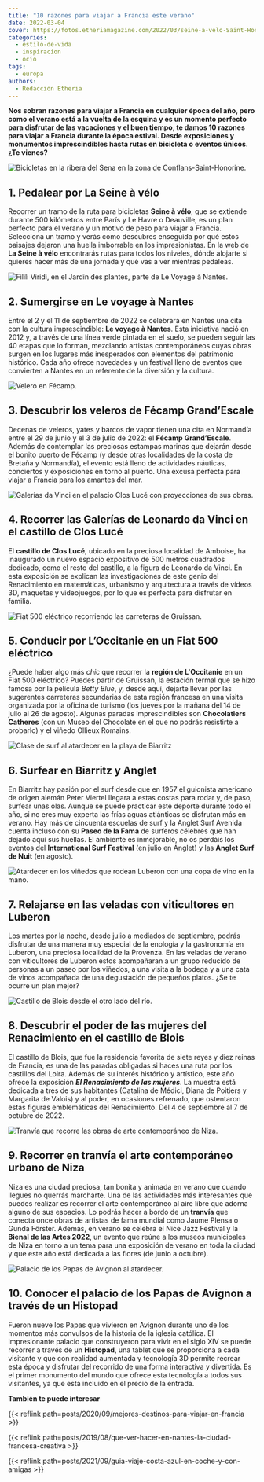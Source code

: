 ```yaml
---
title: "10 razones para viajar a Francia este verano"
date: 2022-03-04
cover: https://fotos.etheriamagazine.com/2022/03/seine-a-velo-Saint-Honorine.jpg
categories: 
  - estilo-de-vida
  - inspiracion
  - ocio
tags: 
  - europa
authors: 
  - Redacción Etheria
---
```


**Nos sobran razones para viajar a Francia en cualquier época del año, pero como el 
verano está a la vuelta de la esquina y es un momento perfecto para disfrutar de las 
vacaciones y el buen tiempo, te damos 10 razones para viajar a Francia durante la época 
estival. Desde exposiciones y monumentos imprescindibles hasta rutas en bicicleta o 
eventos únicos. ¿Te vienes?** 

![Bicicletas en la ribera del Sena en la zona de Conflans-Saint-Honorine.](https://fotos.etheriamagazine.com/2022/03/seine-a-velo-Saint-Honorine.jpg "Ribera del Sena en la zona de Conflans-Saint-Honorine. © David Darrault–La Seine a Vélo")

## 1\. Pedalear por La Seine à vélo

Recorrer un tramo de la ruta para bicicletas **Seine à vélo**, que se extiende durante 
500 kilómetros entre París y Le Havre o Deauville, es un plan perfecto para el verano y 
un motivo de peso para viajar a Francia. Selecciona un tramo y verás como descubres 
enseguida por qué estos paisajes dejaron una huella imborrable en los impresionistas. En 
la web de **La Seine à vélo** encontrarás rutas para todos los niveles, dónde alojarte 
si quieres hacer más de una jornada y qué vas a ver mientras pedaleas. 

![Filili Viridi, en el Jardin des plantes, parte de Le Voyage à Nantes.](https://fotos.etheriamagazine.com/2022/03/viaje-a-nantes.jpg "Filili Viridi, en el Jardin des plantes, parte de Le Voyage à Nantes. © Jean Jullien")

## 2\. Sumergirse en Le voyage à Nantes

Entre el 2 y el 11 de septiembre de 2022 se celebrará en Nantes una cita con la cultura 
imprescindible: **Le voyage à Nantes**. Esta iniciativa nació en 2012 y, a través de una 
línea verde pintada en el suelo, se pueden seguir las 40 etapas que lo forman, mezclando 
artistas contemporáneos cuyas obras surgen en los lugares más inesperados con elementos 
del patrimonio histórico. Cada año ofrece novedades y un festival lleno de eventos que 
convierten a Nantes en un referente de la diversión y la cultura. 

![Velero en Fécamp.](https://fotos.etheriamagazine.com/2022/03/Francia-fecamp.jpg "Velero en Fécamp. © Eric Benard")

## 3\. Descubrir los veleros de Fécamp Grand’Escale

Decenas de veleros, yates y barcos de vapor tienen una cita en Normandía entre el 29 de 
junio y el 3 de julio de 2022: el **Fécamp Grand’Escale**. Además de contemplar las 
preciosas estampas marinas que dejarán desde el bonito puerto de Fécamp (y desde otras 
localidades de la costa de Bretaña y Normandía), el evento está lleno de actividades 
náuticas, conciertos y exposiciones en torno al puerto. Una excusa perfecta para viajar 
a Francia para los amantes del mar. 

![Galerías da Vinci en el palacio Clos Lucé con proyecciones de sus obras.](https://fotos.etheriamagazine.com/2022/03/Clos-Luce-galerias-da-Vinci.jpg "Galerías da Vinci en el palacio Clos Lucé. © Clos Luce/ Arc en Scene/Drole de Trame")

## 4\. Recorrer las Galerías de Leonardo da Vinci en el castillo de Clos Lucé

El **castillo de Clos Lucé**, ubicado en la preciosa localidad de Amboise, ha inaugurado 
un nuevo espacio expositivo de 500 metros cuadrados dedicado, como el resto del 
castillo, a la figura de Leonardo da Vinci. En esta exposición se explican las 
investigaciones de este genio del Renacimiento en matemáticas, urbanismo y arquitectura 
a través de vídeos 3D, maquetas y videojuegos, por lo que es perfecta para disfrutar en 
familia. 

![Fiat 500 eléctrico recorriendo las carreteras de Gruissan.](https://fotos.etheriamagazine.com/2022/03/Gruisse-fiat-500.jpg "Fiat 500 eléctrico recorriendo las carreteras de Gruissan. © OMT Gruissan")

## 5\. Conducir por L’Occitanie en un Fiat 500 eléctrico

¿Puede haber algo más _chic_ que recorrer la **región de L'Occitanie** en un Fiat 500 
eléctrico? Puedes partir de Gruissan, la estación termal que se hizo famosa por la 
película _Betty Blue_, y, desde aquí, dejarte llevar por las sugerentes carreteras 
secundarias de esta región francesa en una visita organizada por la oficina de turismo 
(los jueves por la mañana del 14 de julio al 26 de agosto). Algunas paradas 
imprescindibles son **Chocolatiers Catheres** (con un Museo del Chocolate en el que no 
podrás resistirte a probarlo) y el viñedo Ollieux Romains. 

![Clase de surf al atardecer en la playa de Biarritz](https://fotos.etheriamagazine.com/2022/03/Biarritz-clase-surf.jpg "Clase de surf en Biarritz. © CDT64")

## 6\. Surfear en Biarritz y Anglet

En Biarritz hay pasión por el surf desde que en 1957 el guionista americano de origen 
alemán Peter Viertel llegara a estas costas para rodar y, de paso, surfear unas olas. 
Aunque se puede practicar este deporte durante todo el año, si no eres muy experta las 
frías aguas atlánticas se disfrutan más en verano. Hay más de cincuenta escuelas de surf 
y la Anglet Surf Avenida cuenta incluso con su **Paseo de la Fama** de surferos célebres 
que han dejado aquí sus huellas. El ambiente es inmejorable, no os perdáis los eventos 
del **International Surf Festival** (en julio en Anglet) y las **Anglet Surf de Nuit** 
(en agosto). 

![Atardecer en los viñedos que rodean Luberon con una copa de vino en la mano.](https://fotos.etheriamagazine.com/2022/03/Luberon-vinedos.jpg "Atardecer en los viñedos que rodean Luberon. ©OT LCDP")

## 7\. Relajarse en las veladas con viticultores en Luberon

Los martes por la noche, desde julio a mediados de septiembre, podrás disfrutar de una 
manera muy especial de la enología y la gastronomía en Luberon, una preciosa localidad 
de la Provenza. En las veladas de verano con viticultores de Luberon éstos acompañaran a 
un grupo reducido de personas a un paseo por los viñedos, a una visita a la bodega y a 
una cata de vinos acompañada de una degustación de pequeños platos. ¿Se te ocurre un 
plan mejor? 

![Castillo de Blois desde el otro lado del río.](https://fotos.etheriamagazine.com/2022/03/castillo-blois-loira.jpg "Castillo de Blois.")

## 8\. Descubrir el poder de las mujeres del Renacimiento en el castillo de Blois

El castillo de Blois, que fue la residencia favorita de siete reyes y diez reinas de 
Francia, es una de las paradas obligadas si haces una ruta por los castillos del Loira. 
Además de su interés histórico y artístico, este año ofrece la exposición _**El 
Renacimiento de las mujeres**_. La muestra está dedicada a tres de sus habitantes 
(Catalina de Médici, Diana de Poitiers y Margarita de Valois) y al poder, en ocasiones 
refrenado, que ostentaron estas figuras emblemáticas del Renacimiento. Del 4 de 
septiembre al 7 de octubre de 2022. 

![Tranvía que recorre las obras de arte contemporáneo de Niza.](https://fotos.etheriamagazine.com/2022/03/Niza-tram-ligne-arte-contemporaneo.jpg "Tranvía que recorre las obras de arte contemporáneo de Niza. © Ville de Nice")

## 9\. Recorrer en tranvía el arte contemporáneo urbano de Niza

Niza es una ciudad preciosa, tan bonita y animada en verano que cuando llegues no 
querrás marcharte. Una de las actividades más interesantes que puedes realizar es 
recorrer el arte contemporáneo al aire libre que adorna alguno de sus espacios. Lo 
podrás hacer a bordo de un **tranvía** que conecta once obras de artistas de fama 
mundial como Jaume Plensa o Gunda Förster. Además, en verano se celebra el Nice Jazz 
Festival y la **Bienal de las Artes 2022**, un evento que reúne a los museos municipales 
de Niza en torno a un tema para una exposición de verano en toda la ciudad y que este 
año está dedicada a las flores (de junio a octubre). 

![Palacio de los Papas de Avignon al atardecer.](https://fotos.etheriamagazine.com/2022/03/palacio-papas-avignon.jpg "Palacio de los Papas de Avignon.")

## 10\. Conocer el palacio de los Papas de Avignon a través de un Histopad

Fueron nueve los Papas que vivieron en Avignon durante uno de los momentos más convulsos 
de la historia de la iglesia católica. El impresionante palacio que construyeron para 
vivir en el siglo XIV se puede recorrer a través de un **Histopad**, una tablet que se 
proporciona a cada visitante y que con realidad aumentada y tecnología 3D permite 
recrear esta época y disfrutar del recorrido de una forma interactiva y divertida. Es el 
primer monumento del mundo que ofrece esta tecnología a todos sus visitantes, ya que 
está incluido en el precio de la entrada. 

**También te puede interesar** 

{{< reflink path=posts/2020/09/mejores-destinos-para-viajar-en-francia >}} 

{{< reflink path=posts/2019/08/que-ver-hacer-en-nantes-la-ciudad-francesa-creativa >}} 

{{< reflink path=posts/2021/09/guia-viaje-costa-azul-en-coche-y-con-amigas >}}

